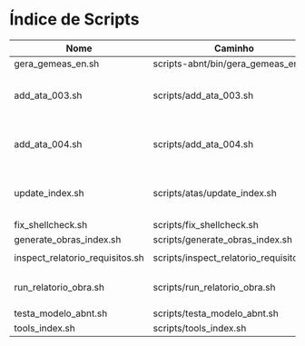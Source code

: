 # Índice de Scripts

| Nome | Caminho | Resumo | Como executar |
|---|---|---|---|
| gera_gemeas_en.sh | scripts-abnt/bin/gera_gemeas_en.sh |  Introdução | `bash scripts-abnt/bin/gera_gemeas_en.sh` |
| add_ata_003.sh | scripts/add_ata_003.sh |  Ata 003 — Correção do Capítulo 1 | `bash scripts/add_ata_003.sh` |
| add_ata_004.sh | scripts/add_ata_004.sh |  Ata 004 — Correção do Capítulo 1 | `bash scripts/add_ata_004.sh` |
| update_index.sh | scripts/atas/update_index.sh |  1) Backlink no topo de cada ata | `bash scripts/atas/update_index.sh` |
| fix_shellcheck.sh | scripts/fix_shellcheck.sh | — | `bash scripts/fix_shellcheck.sh` |
| generate_obras_index.sh | scripts/generate_obras_index.sh | — | `bash scripts/generate_obras_index.sh` |
| inspect_relatorio_requisitos.sh | scripts/inspect_relatorio_requisitos.sh | — | `bash scripts/inspect_relatorio_requisitos.sh` |
| run_relatorio_obra.sh | scripts/run_relatorio_obra.sh |  === Config === | `bash scripts/run_relatorio_obra.sh` |
| testa_modelo_abnt.sh | scripts/testa_modelo_abnt.sh | — | `bash scripts/testa_modelo_abnt.sh` |
| tools_index.sh | scripts/tools_index.sh |  Cabeçalho | `bash scripts/tools_index.sh` |
